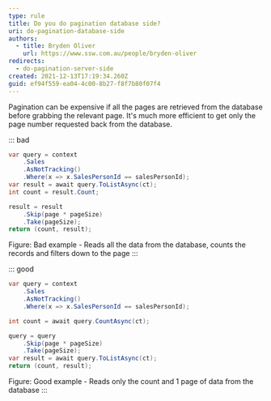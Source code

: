 ```yaml
---
type: rule
title: Do you do pagination database side?
uri: do-pagination-database-side
authors:
  - title: Bryden Oliver
    url: https://www.ssw.com.au/people/bryden-oliver
redirects:
  - do-pagination-server-side
created: 2021-12-13T17:19:34.260Z
guid: ef94f559-ea04-4c00-8b27-f8f7b80f07f4
---
```


Pagination can be expensive if all the pages are retrieved from the database before grabbing the relevant page. It's much more efficient to get only the page number requested back from the database. 

<!--endintro-->

::: bad
```cs
var query = context
    .Sales
    .AsNotTracking()
    .Where(x => x.SalesPersonId == salesPersonId);
var result = await query.ToListAsync(ct);
int count = result.Count;

result = result
    .Skip(page * pageSize)
    .Take(pageSize);
return (count, result);
```

Figure: Bad example - Reads all the data from the database, counts the records and filters down to the page
:::

::: good
```cs
var query = context
    .Sales
    .AsNotTracking()
    .Where(x => x.SalesPersonId == salesPersonId);

int count = await query.CountAsync(ct);

query = query
    .Skip(page * pageSize)
    .Take(pageSize);
var result = await query.ToListAsync(ct);    
return (count, result);
```

Figure: Good example - Reads only the count and 1 page of data from the database
:::
